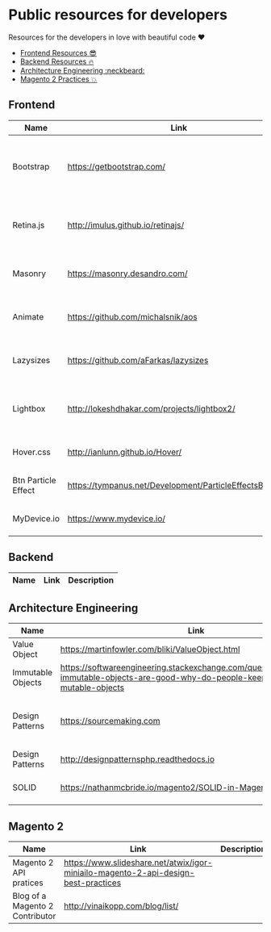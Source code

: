 # Public resources for developers

Resources for the developers in love with beautiful code :heart:

- [Frontend Resources :sunglasses:](#frontend)
- [Backend Resources :fire:](#backend)
- [Architecture Engineering :neckbeard:](#architecture-engineering)
- [Magento 2 Practices :boom:](#magento-2)

## Frontend

| Name | Link | Description |
|---|---|---|
| Bootstrap | https://getbootstrap.com/ | No need to present the well known `Bootstrap`: css grid system. |
| Retina.js | http://imulus.github.io/retinajs/ | Replace `<img>` tags by the retina version. |
| Masonry | https://masonry.desandro.com/ | Display the elments like "pinterest" does. |
| Animate | https://github.com/michalsnik/aos | Display smooth elements on scroll. |
| Lazysizes | https://github.com/aFarkas/lazysizes | Lazyloading for image and video sources. |
| Lightbox | http://lokeshdhakar.com/projects/lightbox2/ | Opening and rendering of image in a lightbox. |
| Hover.css | http://ianlunn.github.io/Hover/ | Hover effects in pure js |
| Btn Particle Effect | https://tympanus.net/Development/ParticleEffectsButtons/ | Particle effects for buttons |
| MyDevice.io | https://www.mydevice.io/ | Display the browser information |

## Backend

| Name | Link | Description |
|---|---|---|


## Architecture Engineering

| Name | Link | Description |
|---|---|---|
| Value Object | https://martinfowler.com/bliki/ValueObject.html |  |
| Immutable Objects | https://softwareengineering.stackexchange.com/questions/151733/if-immutable-objects-are-good-why-do-people-keep-creating-mutable-objects |  |
| Design Patterns | https://sourcemaking.com | List of Design Patterns, Anti-Patterns, Refactoring and UML |
| Design Patterns | http://designpatternsphp.readthedocs.io | List of Design Patterns |
| SOLID | https://nathanmcbride.io/magento2/SOLID-in-Magento-2 | Must have: implementation in Magento 2 |

## Magento 2

| Name | Link | Description |
|---|---|---|
| Magento 2 API pratices | https://www.slideshare.net/atwix/igor-miniailo-magento-2-api-design-best-practices |  |
| Blog of a Magento 2 Contributor | http://vinaikopp.com/blog/list/ |  |
